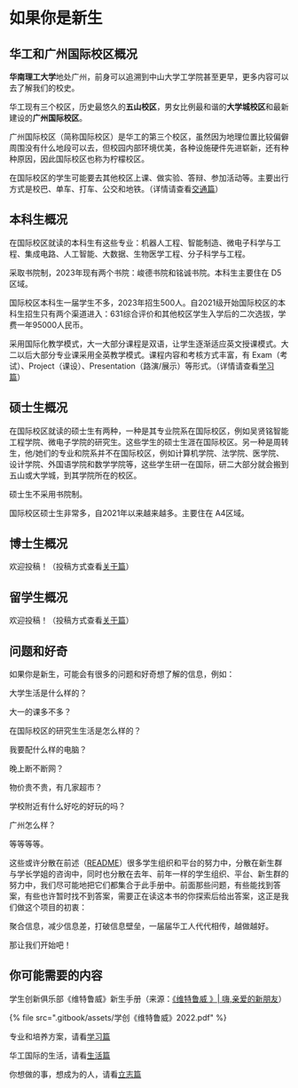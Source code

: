 # 如果你是新生

## 华工和广州国际校区概况

**华南理工大学**地处广州，前身可以追溯到中山大学工学院甚至更早，更多内容可以去了解我们的校史。

华工现有三个校区，历史最悠久的**五山校区**，男女比例最和谐的**大学城校区**和最新建设的**广州国际校区**。

广州国际校区（简称国际校区）是华工的第三个校区，虽然因为地理位置比较偏僻周围没有什么地段可以去，但校园内部环境优美，各种设施硬件先进崭新，还有种种原因，因此国际校区也称为柠檬校区。

在国际校区的学生可能要去其他校区上课、做实验、答辩、参加活动等。主要出行方式是校巴、单车、打车、公交和地铁。（详情请查看[交通篇](https://www.gzic.online/transport)）

## 本科生概况

在国际校区就读的本科生有这些专业：机器人工程、智能制造、微电子科学与工程、集成电路、人工智能、大数据、生物医学工程、分子科学与工程。

采取书院制，2023年现有两个书院：峻德书院和铭诚书院。本科生主要住在 D5 区域。

国际校区本科生一届学生不多，2023年招生500人。自2021级开始国际校区的本科生招生只有两个渠道进入：631综合评价和其他校区学生入学后的二次选拔，学费一年95000人民币。

采用国际化教学模式，大一大部分课程是双语，让学生逐渐适应英文授课模式。大二以后大部分专业课采用全英教学模式。课程内容和考核方式丰富，有 Exam（考试）、Project（课设）、Presentation（路演/展示）等形式。（详情请查看[学习篇](https://www.gzic.online/study)）

## 硕士生概况

在国际校区就读的硕士生有两种，一种是其专业院系在国际校区，例如吴贤铭智能工程学院、微电子学院的研究生。这些学生的硕士生涯在国际校区。另一种是周转生，他/她们的专业和院系并不在国际校区，例如计算机学院、法学院、医学院、设计学院、外国语学院和数学学院等，这些学生研一在国际，研二大部分就会搬到五山或大学城，到其学院所在的校区。

硕士生不采用书院制。

国际校区硕士生非常多，自2021年以来越来越多。主要住在 A4区域。

## 博士生概况

欢迎投稿！（投稿方式查看[关于篇](https://www.gzic.online/about)）

## 留学生概况

欢迎投稿！（投稿方式查看[关于篇](https://www.gzic.online/about)）

## 问题和好奇

如果你是新生，可能会有很多的问题和好奇想了解的信息，例如：

大学生活是什么样的？

大一的课多不多？

在国际校区的研究生生活是怎么样的？

我要配什么样的电脑？

晚上断不断网？

物价贵不贵，有几家超市？

学校附近有什么好吃的好玩的吗？

广州怎么样？

等等等等。

这些或许分散在前述（[README](https://www.gzic.online/#wei-shen-me-zuo-hua-gong-shou-ce)）很多学生组织和平台的努力中，分散在新生群与学长学姐的咨询中，同时也分散在去年、前年一样的学生组织、平台、新生群的努力中，我们尽可能地把它们都集合于此手册中。前面那些问题，有些能找到答案，有些也许暂时找不到答案，需要正在读这本书的你探索后给出答案，这正是我们做这个项目的初衷：

聚合信息，减少信息差，打破信息壁垒，一届届华工人代代相传，越做越好。

那让我们开始吧！

## 你可能需要的内容

学生创新俱乐部《维特鲁威》新生手册（来源：[《维特鲁威 》| 嗨,亲爱的新朋友](https://mp.weixin.qq.com/s/xA6OjmsIwSmuOA6pRYf7rQ)）

{% file src=".gitbook/assets/学创《维特鲁威》2022.pdf" %}

专业和培养方案，请看[学习篇](https://www.gzic.online/study)

华工国际的生活，请看[生活篇](https://www.gzic.online/life)

你想做的事，想成为的人，请看[立志篇](https://www.gzic.online/goal)
